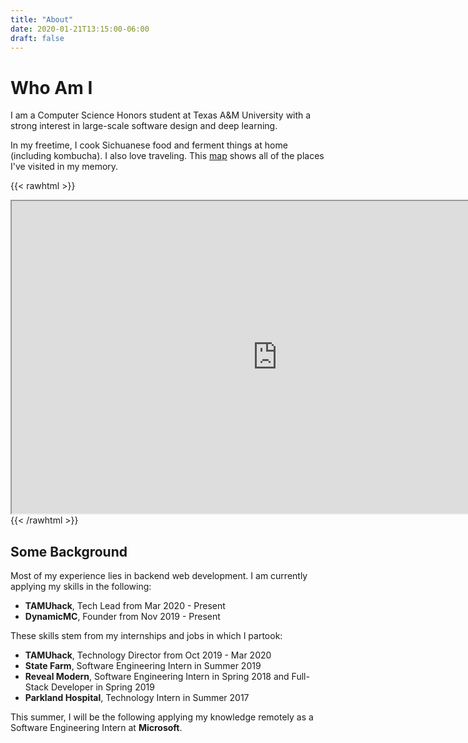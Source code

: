 ```yaml
---
title: "About"
date: 2020-01-21T13:15:00-06:00
draft: false
---
```


# Who Am I

I am a Computer Science Honors student at Texas A&M University with a strong interest in large-scale software design and deep learning.

In my freetime, I cook Sichuanese food and ferment things at home (including kombucha). I also love traveling. This [map](https://drive.google.com/open?id=1c79jtpQB5MpIzMxGQ-aAXcRqmA2pFt3M&usp=sharing) shows all of the places I've visited in my memory.

{{< rawhtml >}}
<iframe src="https://www.google.com/maps/d/u/1/embed?mid=1c79jtpQB5MpIzMxGQ-aAXcRqmA2pFt3M" width="850em" height="500em"></iframe>
{{< /rawhtml >}}


## Some Background

Most of my experience lies in backend web development. I am currently applying my skills in the following:
* **TAMUhack**, Tech Lead from Mar 2020 - Present
* **DynamicMC**, Founder from Nov 2019 - Present

These skills stem from my internships and jobs in which I partook:
* **TAMUhack**, Technology Director from Oct 2019 - Mar 2020
* **State Farm**, Software Engineering Intern in Summer 2019
* **Reveal Modern**, Software Engineering Intern in Spring 2018 and Full-Stack Developer in Spring 2019
* **Parkland Hospital**, Technology Intern in Summer 2017

This summer, I will be the following applying my knowledge remotely as a Software Engineering Intern at **Microsoft**.